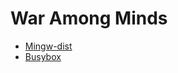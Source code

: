 War Among Minds
===============

* [Mingw-dist](http://nuwen.net/mingw.html)
* [Busybox](http://intgat.tigress.co.uk/rmy/busybox/index.html)
